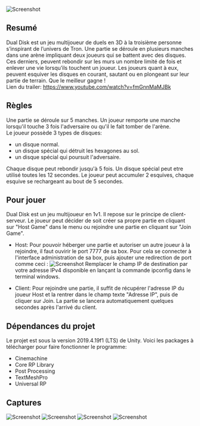 ![Screenshot](Captures/logo_padding.png)

## Resumé
Dual Disk est un jeu multijoueur de duels en 3D à la troisième personne s’inspirant de l’univers de Tron. Une partie se déroule en plusieurs manches dans une arène impliquant deux joueurs qui se battent avec des disques. Ces derniers, peuvent rebondir sur les murs un nombre limité de fois et enlever une vie lorsqu’ils touchent un joueur. Les joueurs quant à eux, peuvent esquiver les disques en courant, sautant ou en plongeant sur leur partie de terrain. Que le meilleur gagne !  
Lien du trailer: https://www.youtube.com/watch?v=fmGnnMaMJBk

## Règles
Une partie se déroule sur 5 manches. Un joueur remporte une manche lorsqu'il touche 3 fois l'adversaire ou qu'il le fait tomber de l'arène.  
Le joueur possède 3 types de disques:
- un disque normal.
- un disque spécial qui détruit les hexagones au sol.
- un disque spécial qui poursuit l'adversaire.

Chaque disque peut rebondir jusqu'à 5 fois. Un disque spécial peut etre utilisé toutes les 12 secondes. Le joueur peut accumuler 2 esquives, chaque esquive se rechargeant au bout de 5 secondes.

## Pour jouer
Dual Disk est un jeu multijoueur en 1v1. Il repose sur le principe de client-serveur. Le joueur peut décider de soit créer sa propre partie en cliquant sur "Host Game" dans le menu ou rejoindre une partie en cliquant sur "Join Game".
- Host: Pour pouvoir héberger une partie et autoriser un autre joueur à la rejoindre, il faut ouvirir le port 7777 de sa box. Pour cela se connecter à l'interface administration de sa box, puis ajouter une redirection de port comme ceci :
![Screenshot](Captures/ip.png)
Remplacer le champ IP de destination par votre adresse IPv4 disponible en lançant la commande ipconfig dans le terminal windows.

- Client: Pour rejoindre une partie, il suffit de récupérer l'adresse IP du joueur Host et la rentrer dans le champ texte "Adresse IP", puis de cliquer sur Join.
La partie se lancera automatiquement quelques secondes après l'arrivé du client.

## Dépendances du projet
Le projet est sous la version 2019.4.19f1 (LTS) de Unity. Voici les packages à télécharger pour faire fonctionner le programme:
- Cinemachine
- Core RP Library
- Post Processing
- TextMeshPro
- Universal RP

## Captures
![Screenshot](Captures/image6.png)
![Screenshot](Captures/image14.png)
![Screenshot](Captures/image15.png)
![Screenshot](Captures/image10.png)

